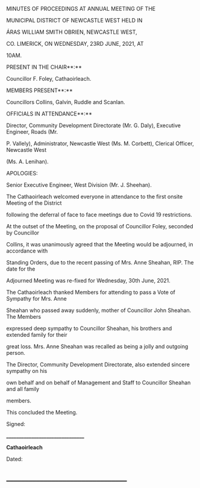 MINUTES OF PROCEEDINGS AT ANNUAL MEETING OF THE

MUNICIPAL DISTRICT OF NEWCASTLE WEST HELD IN

ÁRAS WILLIAM SMITH OBRIEN, NEWCASTLE WEST,

CO. LIMERICK, ON WEDNESDAY, 23RD JUNE, 2021, AT

10AM.

PRESENT IN THE CHAIR**:**

Councillor F. Foley, Cathaoirleach.

MEMBERS PRESENT**:**

Councillors Collins, Galvin, Ruddle and Scanlan.

OFFICIALS IN ATTENDANCE**:**

Director, Community Development Directorate (Mr. G. Daly), Executive Engineer, Roads (Mr.

P. Vallely), Administrator, Newcastle West (Ms. M. Corbett), Clerical Officer, Newcastle West

(Ms. A. Lenihan).

APOLOGIES:

Senior Executive Engineer, West Division (Mr. J. Sheehan).

The Cathaoirleach welcomed everyone in attendance to the first onsite Meeting of the District

following the deferral of face to face meetings due to Covid 19 restrictions.

At the outset of the Meeting, on the proposal of Councillor Foley, seconded by Councillor

Collins, it was unanimously agreed that the Meeting would be adjourned, in accordance with

Standing Orders, due to the recent passing of Mrs. Anne Sheahan, RIP. The date for the

Adjourned Meeting was re-fixed for Wednesday, 30th June, 2021.

The Cathaoirleach thanked Members for attending to pass a Vote of Sympathy for Mrs. Anne

Sheahan who passed away suddenly, mother of Councillor John Sheahan. The Members

expressed deep sympathy to Councillor Sheahan, his brothers and extended family for their

great loss. Mrs. Anne Sheahan was recalled as being a jolly and outgoing person.

The Director, Community Development Directorate, also extended sincere sympathy on his

own behalf and on behalf of Management and Staff to Councillor Sheahan and all family

members.

This concluded the Meeting.

Signed:

**\_\_\_\_\_\_\_\_\_\_\_\_\_\_\_\_\_\_\_\_\_\_\_\_\_\_\_\_\_\_\_**

**Cathaoirleach**

Dated:

**\_\_\_\_\_\_\_\_\_\_\_\_\_\_\_\_\_\_\_\_\_\_\_\_\_\_\_\_\_\_\_\_**
---
